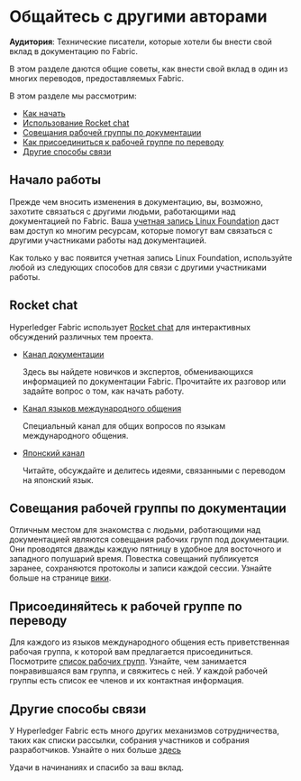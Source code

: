 # Общайтесь с другими авторами

**Аудитория**: Технические писатели, которые хотели бы внести свой вклад в документацию по Fabric.

В этом разделе даются общие советы, как внести свой вклад в один из многих переводов, предоставляемых Fabric.

В этом разделе мы рассмотрим:

* [Как начать](#начало-работы)
* [Использование Rocket chat](#rocket-chat)
* [Совещания рабочей группы по документации](#совещания-рабочей-группы-по-документации)
* [Как присоединиться к рабочей группе по переводу](#присоединяйтесь-к-рабочей-группе-по-переводу)
* [Другие способы связи](#другие-способы-связи)

## Начало работы

Прежде чем вносить изменения в документацию, вы, возможно, захотите связаться
с другими людьми, работающими над документацией по Fabric. Ваша 
[учетная запись Linux Foundation](./contributing.html#linux-foundation)
даст вам доступ ко многим ресурсам, которые помогут вам связаться с другими
участниками работы над документацией.

Как только у вас появится учетная запись Linux Foundation, используйте любой
из следующих способов для связи с другими участниками работы.

## Rocket chat

Hyperledger Fabric использует [Rocket chat](https://chat.hyperledger.org/home) для
интерактивных обсуждений различных тем проекта.

* [Канал документации](https://chat.hyperledger.org/channel/fabric-documentation)

  Здесь вы найдете новичков и экспертов, обменивающихся информацией по
  документации Fabric. Прочитайте их разговор или задайте вопрос о том, как начать работу.
 

* [Канал языков международного общения](https://chat.hyperledger.org/channel/i18n)

  Специальный канал для общих вопросов по языкам международного общения.


* [Японский канал](https://chat.hyperledger.org/channel/fabric-docs-japanese)

  Читайте, обсуждайте и делитесь идеями, связанными с переводом на японский язык.

## Совещания рабочей группы по документации

Отличным местом для знакомства с людьми, работающими над документацией являются
совещания рабочих групп под документации. Они проводятся дважды каждую пятницу в 
удобное для восточного и западного полушарий время. Повестка совещаний публикуется
заранее, сохраняются протоколы и записи каждой сессии. Узнайте больше на странице
[вики](https://wiki.hyperledger.org/display/fabric/Documentation+Working+Group).

## Присоединяйтесь к рабочей группе по переводу

Для каждого из языков международного общения есть приветственная рабочая группа,
к которой вам предлагается присоединиться. Посмотрите [список рабочих 
групп](https://wiki.hyperledger.org/display/I18N/International+groups).
Узнайте, чем занимается понравившаяся вам группа, и свяжитесь с ней.
У каждой рабочей группы есть список ее членов и их контактная информация.

## Другие способы связи

У Hyperledger Fabric есть много других механизмов сотрудничества, таких как
списки рассылки, собрания участников и собрания разработчиков. Узнайте о них 
больше [здесь](./contributing.html)

Удачи в начинаниях и спасибо за ваш вклад.

<!--- Licensed under Creative Commons Attribution 4.0 International License
https://creativecommons.org/licenses/by/4.0/ -->